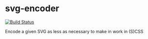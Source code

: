 # svg-encoder
[![Build Status](https://drone.maniacbox.synology.me/api/badges/mvogtherr/svg-encoder/status.svg?ref=refs/heads/main)](https://drone.maniacbox.synology.me/mvogtherr/svg-encoder)

Encode a given SVG as less as necessary to make in work in (S)CSS
